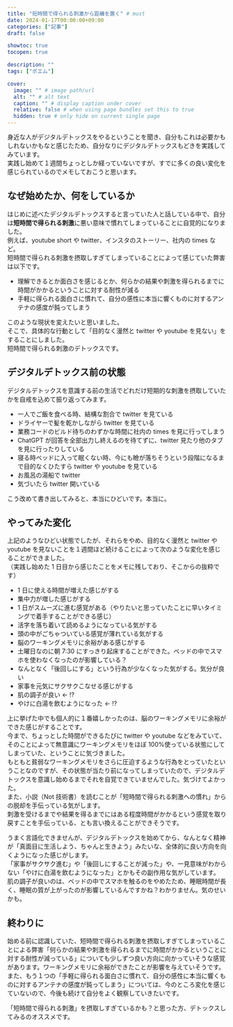 ```yaml
---
title: "短時間で得られる刺激から距離を置く" # must
date: 2024-01-17T00:00:00+09:00
categories: ["記事"]
draft: false

showtoc: true
tocopen: true

description: ""
tags: ["ポエム"]

cover:
  image: "" # image path/url
  alt: "" # alt text
  caption: "" # display caption under cover
  relative: false # when using page bundles set this to true
  hidden: true # only hide on current single page
---
```


身近な人がデジタルデトックスをやるということを聞き、自分もこれは必要かもしれないかもなと感じたため、自分なりにデジタルデトックスもどきを実践してみています。  
実践し始めて１週間ちょっとしか経っていないですが、すでに多くの良い変化を感じられているのでメモしておこうと思います。

## なぜ始めたか、何をしているか

はじめに述べたデジタルデトックスすると言っていた人と話している中で、自分は**短時間で得られる刺激**に悪い意味で慣れてしまっていることに自覚的になりました。  
例えば、youtube short や twitter、インスタのストーリー、社内の times など。  
短時間で得られる刺激を摂取しすぎてしまっていることによって感じていた弊害は以下です。

- 理解できるとか面白さを感じるとか、何らかの結果や刺激を得られるまでに時間がかかるということに対する耐性が減る
- 手軽に得られる面白さに慣れて、自分の感性に本当に響くものに対するアンテナの感度が鈍ってしまう

このような現状を変えたいと思いました。  
そこで、具体的な行動として「目的なく漫然と twitter や youtube を見ない」をすることにしました。  
短時間で得られる刺激のデトックスです。

## デジタルデトックス前の状態

デジタルデトックスを意識する前の生活でどれだけ短期的な刺激を摂取していたかを自戒を込めて振り返ってみます。

- 一人でご飯を食べる時、結構な割合で twitter を見ている
- ドライヤーで髪を乾かしながら twitter を見ている
- 業務コードのビルド待ちのわずかな時間に社内の times を見に行ってしまう
- ChatGPT が回答を全部出力し終えるのを待てずに、twitter 見たり他のタブを見に行ったりしている
- 寝る時ベッドに入って眠くない時、今にも瞼が落ちそうという段階になるまで目的なくひたすら twitter や youtube を見ている
- お風呂の湯船で twitter
- 気づいたら twitter 開いている

こう改めて書き出してみると、本当にひどいです。本当に。

## やってみた変化

上記のようなひどい状態でしたが、それらをやめ、目的なく漫然と twitter や youtube を見ないことを１週間ほど続けることによって次のような変化を感じることができました。  
（実践し始めた 1 日目から感じたことをメモに残しており、そこからの抜粋です）

- 1 日に使える時間が増えた感じがする
- 集中力が増した感じがする
- 1 日がスムーズに進む感覚がある（やりたいと思っていたことに早いタイミングで着手することができる感じ）
- 活字を落ち着いて読めるようになっている気がする
- 頭の中がごちゃついている感覚が薄れている気がする
- 脳のワーキングメモリに余裕がある感じがする
- 土曜日なのに朝 7:30 にすっきり起床することができた。ベッドの中でスマホを使わなくなったのが影響している？
- なんとなく「後回しにする」という行為が少なくなった気がする。気分が良い
- 家事を元気にサクサクこなせる感じがする
- 肌の調子が良い ← !?
- やけに白湯を飲むようになった ← !?

上に挙げた中でも個人的に１番嬉しかったのは、脳のワーキングメモリに余裕ができた感じがすることです。  
今まで、ちょっとした時間ができるたびに twitter や youtube などをみていて、そのことによって無意識にワーキングメモリをほぼ 100%使っている状態にしてしまっていた、ということに気づきました。  
もともと貧弱なワーキングメモリをさらに圧迫するような行為をとっていたということなのですが、その状態が当たり前になってしまっていたので、デジタルデトックスを意識し始めるまでそれを自覚できていませんでした。気づけてよかった。  
また、小説（Not 技術書）を読むことが「短時間で得られる刺激への慣れ」からの脱却を手伝っている気がします。  
刺激を受けるまでや結果を得るまでにはある程度時間がかかるという感覚を取り戻すことを手伝っている、とも言い換えることができそうです。

うまく言語化できませんが、デジタルデトックスを始めてから、なんとなく精神が「真面目に生活しよう、ちゃんと生きよう」みたいな、全体的に良い方向を向くようになった感じがします。  
「家事がサクサク進む」や「後回しにすることが減った」や、一見意味がわからない「やけに白湯を飲むようになった」とかもその副作用な気がしています。  
肌の調子が良いのは、ベッドの中でスマホを触るのをやめたため、睡眠時間が長く、睡眠の質が上がったのが影響しているんですかね？わかりません。気のせいかも。

## 終わりに

始める前に認識していた、短時間で得られる刺激を摂取しすぎてしまっていることによる弊害「何らかの結果や刺激を得られるまでに時間がかかるということに対する耐性が減っている」についても少しずつ良い方向に向かっていそうな感覚があります。ワーキングメモリに余裕ができたことが影響を与えていそうです。  
また、もう１つの「手軽に得られる面白さに慣れて、自分の感性に本当に響くものに対するアンテナの感度が鈍ってしまう」については、今のところ変化を感じていないので、今後も続けて自分をよく観察していきたいです。

「短時間で得られる刺激」を摂取しすぎているかも？と思った方、デトックスしてみるのオススメです。
